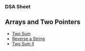 ### DSA Sheet

## Arrays and Two Pointers
- [Two Sum](https://leetcode.com/problems/two-sum/)
- [Reverse a String](https://leetcode.com/problems/reverse-string/)
- [Two Sum II](https://leetcode.com/problems/two-sum/)

